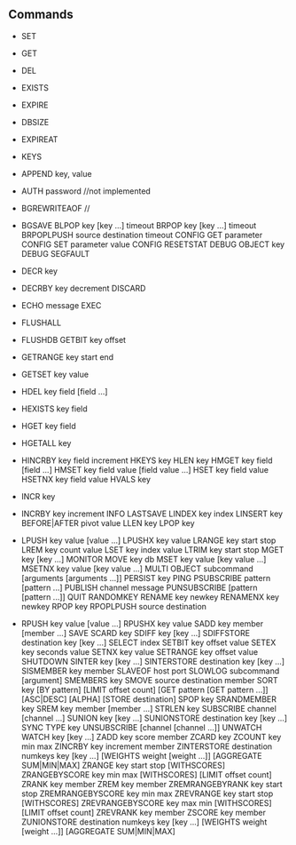 ## Commands
  * SET
  * GET
  * DEL
  * EXISTS
  * EXPIRE
  * DBSIZE
  * EXPIREAT
  * KEYS

  * APPEND key, value
  * AUTH password //not implemented
  * BGREWRITEAOF //
  * BGSAVE
  BLPOP key [key ...] timeout
  BRPOP key [key ...] timeout
  BRPOPLPUSH source destination timeout
  CONFIG GET parameter
  CONFIG SET parameter value
  CONFIG RESETSTAT
  DEBUG OBJECT key
  DEBUG SEGFAULT
  * DECR key
  * DECRBY key decrement
  DISCARD
  * ECHO message
  EXEC
  * FLUSHALL
  * FLUSHDB
  GETBIT key offset
  * GETRANGE key start end
  * GETSET key value
  * HDEL key field [field ...]
  * HEXISTS key field
  * HGET key field
  * HGETALL key
  * HINCRBY key field increment
  HKEYS key
  HLEN key
  HMGET key field [field ...]
  HMSET key field value [field value ...]
  HSET key field value
  HSETNX key field value
  HVALS key
  * INCR key
  * INCRBY key increment
  INFO
  LASTSAVE
  LINDEX key index
  LINSERT key BEFORE|AFTER pivot value
  LLEN key
  LPOP key
  * LPUSH key value [value ...]
  LPUSHX key value
  LRANGE key start stop
  LREM key count value
  LSET key index value
  LTRIM key start stop
  MGET key [key ...]
  MONITOR
  MOVE key db
  MSET key value [key value ...]
  MSETNX key value [key value ...]
  MULTI
  OBJECT subcommand [arguments [arguments ...]]
  PERSIST key
  PING
  PSUBSCRIBE pattern [pattern ...]
  PUBLISH channel message
  PUNSUBSCRIBE [pattern [pattern ...]]
  QUIT
  RANDOMKEY
  RENAME key newkey
  RENAMENX key newkey
  RPOP key
  RPOPLPUSH source destination
  * RPUSH key value [value ...]
  RPUSHX key value
  SADD key member [member ...]
  SAVE
  SCARD key
  SDIFF key [key ...]
  SDIFFSTORE destination key [key ...]
  SELECT index
  SETBIT key offset value
  SETEX key seconds value
  SETNX key value
  SETRANGE key offset value
  SHUTDOWN
  SINTER key [key ...]
  SINTERSTORE destination key [key ...]
  SISMEMBER key member
  SLAVEOF host port
  SLOWLOG subcommand [argument]
  SMEMBERS key
  SMOVE source destination member
  SORT key [BY pattern] [LIMIT offset count] [GET pattern [GET pattern ...]] [ASC|DESC] [ALPHA] [STORE destination]
  SPOP key
  SRANDMEMBER key
  SREM key member [member ...]
  STRLEN key
  SUBSCRIBE channel [channel ...]
  SUNION key [key ...]
  SUNIONSTORE destination key [key ...]
  SYNC
  TYPE key
  UNSUBSCRIBE [channel [channel ...]]
  UNWATCH
  WATCH key [key ...]
  ZADD key score member
  ZCARD key
  ZCOUNT key min max
  ZINCRBY key increment member
  ZINTERSTORE destination numkeys key [key ...] [WEIGHTS weight [weight ...]] [AGGREGATE SUM|MIN|MAX]
  ZRANGE key start stop [WITHSCORES]
  ZRANGEBYSCORE key min max [WITHSCORES] [LIMIT offset count]
  ZRANK key member
  ZREM key member
  ZREMRANGEBYRANK key start stop
  ZREMRANGEBYSCORE key min max
  ZREVRANGE key start stop [WITHSCORES]
  ZREVRANGEBYSCORE key max min [WITHSCORES] [LIMIT offset count]
  ZREVRANK key member
  ZSCORE key member
  ZUNIONSTORE destination numkeys key [key ...] [WEIGHTS weight [weight ...]] [AGGREGATE SUM|MIN|MAX]
